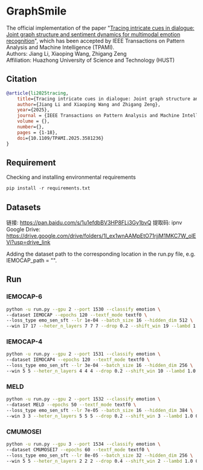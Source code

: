 # GraphSmile
The official implementation of the paper "[Tracing intricate cues in dialogue: Joint graph structure and sentiment dynamics for multimodal emotion recognition](https://doi.org/10.1109/TPAMI.2025.3581236)", which has been accepted by IEEE Transactions on Pattern Analysis and Machine Intelligence (TPAMI).  
Authors: Jiang Li, Xiaoping Wang, Zhigang Zeng  
Affiliation: Huazhong University of Science and Technology (HUST)  

## Citation
```bibtex
@article{li2025tracing,
    title={Tracing intricate cues in dialogue: Joint graph structure and sentiment dynamics for multimodal emotion recognition},
    author={Jiang Li and Xiaoping Wang and Zhigang Zeng},
    year={2025},
    journal = {IEEE Transactions on Pattern Analysis and Machine Intelligence},
    volume = {},
    number={},
    pages = {1-18},
    doi={10.1109/TPAMI.2025.3581236}
}
```

## Requirement
Checking and installing environmental requirements
```python
pip install -r requirements.txt
```
## Datasets
链接: https://pan.baidu.com/s/1u1efdbBV3HP8FLj3Gy1bvQ
提取码: ipnv
Google Drive: https://drive.google.com/drive/folders/1l_ex1wnAAMpEtO71rjjM1MKC7W_olEVi?usp=drive_link

Adding the dataset path to the corresponding location in the run.py file, e.g. IEMOCAP_path = "".

## Run
### IEMOCAP-6
```bash
python -u run.py --gpu 2 --port 1530 --classify emotion \
--dataset IEMOCAP --epochs 120 --textf_mode textf0 \
--loss_type emo_sen_sft --lr 1e-04 --batch_size 16 --hidden_dim 512 \
--win 17 17 --heter_n_layers 7 7 7 --drop 0.2 --shift_win 19 --lambd 1.0 1.0 0.7
```

### IEMOCAP-4
```bash
python -u run.py --gpu 2 --port 1531 --classify emotion \
--dataset IEMOCAP4 --epochs 120 --textf_mode textf0 \
--loss_type emo_sen_sft --lr 3e-04 --batch_size 16 --hidden_dim 256 \
--win 5 5 --heter_n_layers 4 4 4 --drop 0.2 --shift_win 10 --lambd 1.0 0.6 0.6
```

### MELD
```bash
python -u run.py --gpu 2 --port 1532 --classify emotion \
--dataset MELD --epochs 50 --textf_mode textf0 \
--loss_type emo_sen_sft --lr 7e-05 --batch_size 16 --hidden_dim 384 \
--win 3 3 --heter_n_layers 5 5 5 --drop 0.2 --shift_win 3 --lambd 1.0 0.5 0.2
```

### CMUMOSEI
```bash
python -u run.py --gpu 3 --port 1534 --classify emotion \
--dataset CMUMOSEI7 --epochs 60 --textf_mode textf0 \
--loss_type emo_sen_sft --lr 8e-05 --batch_size 32 --hidden_dim 256 \
--win 5 5 --heter_n_layers 2 2 2 --drop 0.4 --shift_win 2 --lambd 1.0 0.8 1.0
```